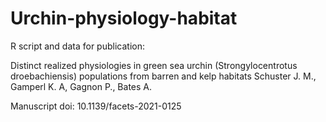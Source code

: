 # Urchin-physiology-habitat
R script and data for publication: 

Distinct realized physiologies in green sea urchin (Strongylocentrotus droebachiensis) populations from barren and kelp habitats
Schuster J. M., Gamperl K. A, Gagnon P., Bates A.

Manuscript doi: 10.1139/facets-2021-0125


